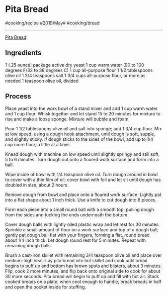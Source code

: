 # Pita Bread
#cooking/recipe #2019/May# #cooking/bread
- - - -
 [Pita Bread](https://www.allrecipes.com/recipe/232719/chef-johns-pita-bread/) 

## Ingredients
1 (.25 ounce) package active dry yeast
1 cup warm water (90 to 100 degrees F/32 to 38 degrees C)
1 cup all-purpose flour
1 1/2 tablespoons olive oil
1 3/4 teaspoons salt
1 3/4 cups all-purpose flour, or more as needed
1 teaspoon olive oil, divided

## Process
Place yeast into the work bowl of a stand mixer and add 1 cup warm water and 1 cup flour. Whisk together and let stand 15 to 20 minutes for mixture to rise and make a loose sponge. Mixture will bubble and foam.

Pour 1 1/2 tablespoons olive oil and salt into sponge; add 1 3/4 cup flour. Mix at low speed, using a dough hook attachment, until dough is soft, supple, and slightly sticky. If dough sticks to the sides of the bowl, add up to 1/4 cup more flour, a little at a time.

Knead dough with machine on low speed until slightly springy and still soft, 5 to 6 minutes. Turn dough out onto a floured work surface and form into a ball.

Wipe inside of bowl with 1/4 teaspoon olive oil. Turn dough around in bowl to cover with a thin film of oil; cover bowl with foil and let sit until dough has doubled in size, about 2 hours.

Remove dough from bowl and place onto a floured work surface. Lightly pat into a flat shape about 1 inch thick. Use a knife to cut dough into 8 pieces.

Form each piece into a small round ball with a smooth top, pulling dough from the sides and tucking the ends underneath the bottom.

Cover dough balls with lightly oiled plastic wrap and let rest for 30 minutes.
Sprinkle a small amount of flour on a work surface and top of a dough ball; gently pat dough ball flat with your fingers, forming a flat, round bread about 1/4 inch thick. Let dough round rest for 5 minutes. Repeat with remaining dough balls.

Brush a cast-iron skillet with remaining 3/4 teaspoon olive oil and place over medium-high heat. Lay pita bread into hot skillet and cook until bread begins to puff up and bottom has brown spots and blisters, about 3 minutes. Flip, cook 2 more minutes, and flip back onto original side to cook for about 30 more seconds. Pita bread will begin to puff up and fill with hot air. Stack cooked breads on a plate; when cool enough to handle, break breads in half and open the pocket inside for stuffing.